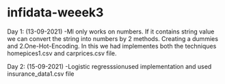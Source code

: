 # infidata-weeek3

Day 1: (13-09-2021) -Ml only works on numbers. If it contains string value we can convert the string into numbers by 2 methods. Creating a dummies and 2.One-Hot-Encoding. In this we had implementes both the techniques homepices1.csv and carprices.csv file.


Day 2: (15-09-2021) -Logistic regresssionused implementation and used insurance_data1.csv file 

